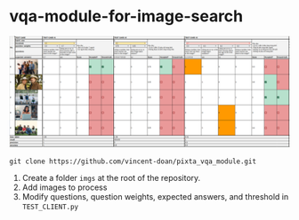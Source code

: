 # vqa-module-for-image-search

![Experimental results](/assets/test_result.png "Experimental results")

```
git clone https://github.com/vincent-doan/pixta_vqa_module.git
```

1. Create a folder ``imgs`` at the root of the repository.
2. Add images to process
3. Modify questions, question weights, expected answers, and threshold in ``TEST_CLIENT.py``
